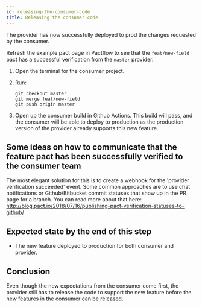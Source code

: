 ```yaml
---
id: releasing-the-consumer-code
title: Releasing the consumer code
---
```


The provider has now successfully deployed to prod the changes requested by the consumer.

Refresh the example pact page in Pactflow to see that the `feat/new-field` pact has a successful verification from the `master` provider.

1. Open the terminal for the consumer project.

1. Run:

    ```
    git checkout master
    git merge feat/new-field
    git push origin master
    ```

1. Open up the consumer build in Github Actions. This build will pass, and the consumer will be able to deploy to production as the production version of the provider already supports this new feature.

## Some ideas on how to communicate that the feature pact has been successfully verified to the consumer team

The most elegant solution for this is to create a webhook for the 'provider verification succeeded' event. Some common approaches are to use chat notifications or Github/Bitbucket commit statuses that show up in the PR page for a branch. You can read more about that here: <http://blog.pact.io/2018/07/16/publishing-pact-verification-statuses-to-github/>

## Expected state by the end of this step

* The new feature deployed to production for both consumer and provider.

## Conclusion

Even though the new expectations from the consumer come first, the provider still has to release the code to support the new feature before the new features in the consumer can be released.
